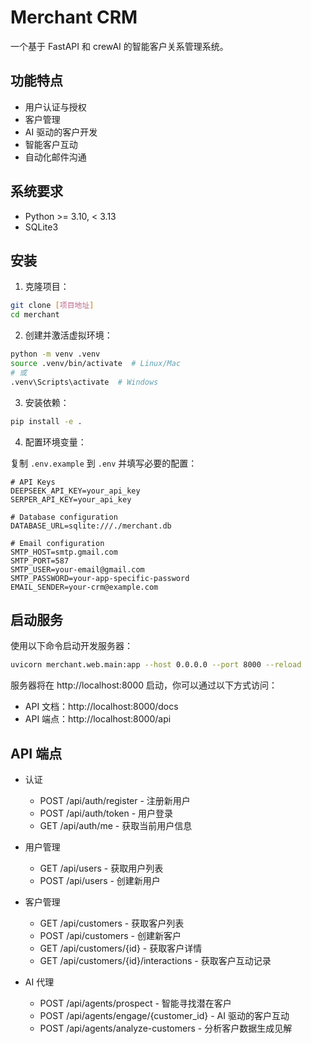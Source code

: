 # Merchant CRM

一个基于 FastAPI 和 crewAI 的智能客户关系管理系统。

## 功能特点

- 用户认证与授权
- 客户管理
- AI 驱动的客户开发
- 智能客户互动
- 自动化邮件沟通

## 系统要求

- Python >= 3.10, < 3.13
- SQLite3

## 安装

1. 克隆项目：

```bash
git clone [项目地址]
cd merchant
```

2. 创建并激活虚拟环境：

```bash
python -m venv .venv
source .venv/bin/activate  # Linux/Mac
# 或
.venv\Scripts\activate  # Windows
```

3. 安装依赖：

```bash
pip install -e .
```

4. 配置环境变量：

复制 `.env.example` 到 `.env` 并填写必要的配置：

```env
# API Keys
DEEPSEEK_API_KEY=your_api_key
SERPER_API_KEY=your_api_key

# Database configuration
DATABASE_URL=sqlite:///./merchant.db

# Email configuration
SMTP_HOST=smtp.gmail.com
SMTP_PORT=587
SMTP_USER=your-email@gmail.com
SMTP_PASSWORD=your-app-specific-password
EMAIL_SENDER=your-crm@example.com
```

## 启动服务

使用以下命令启动开发服务器：

```bash
uvicorn merchant.web.main:app --host 0.0.0.0 --port 8000 --reload
```

服务器将在 http://localhost:8000 启动，你可以通过以下方式访问：

- API 文档：http://localhost:8000/docs
- API 端点：http://localhost:8000/api

## API 端点

- 认证
  - POST /api/auth/register - 注册新用户
  - POST /api/auth/token - 用户登录
  - GET /api/auth/me - 获取当前用户信息

- 用户管理
  - GET /api/users - 获取用户列表
  - POST /api/users - 创建新用户

- 客户管理
  - GET /api/customers - 获取客户列表
  - POST /api/customers - 创建新客户
  - GET /api/customers/{id} - 获取客户详情
  - GET /api/customers/{id}/interactions - 获取客户互动记录

- AI 代理
  - POST /api/agents/prospect - 智能寻找潜在客户
  - POST /api/agents/engage/{customer_id} - AI 驱动的客户互动
  - POST /api/agents/analyze-customers - 分析客户数据生成见解
